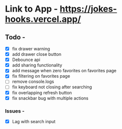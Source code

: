 # Link to App - https://jokes-hooks.vercel.app/

## Todo -

- [x] fix drawer warning
- [x] add drawer close button
- [x] Debounce api
- [x] add sharing functionality
- [x] add message when zero favorites on favorites page
- [x] fix filtering on favorites page
- [ ] remove console.logs
- [ ] fix keyboard not closing after searching
- [x] fix overlapping refresh button
- [x] fix snackbar bug with multiple actions

### Issues -

- [x] Lag with search input
